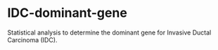 # IDC-dominant-gene
Statistical analysis to determine the dominant gene for Invasive Ductal Carcinoma (IDC).

